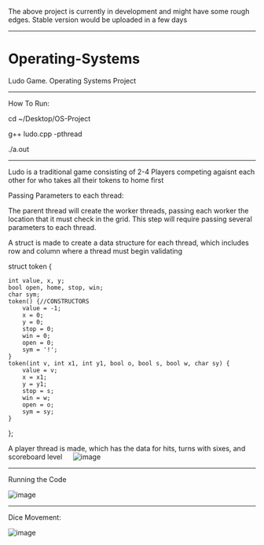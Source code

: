 The above project is currently in development and might have some rough edges. Stable version would be uploaded in a few days

***********************************************************************************************************************************

# Operating-Systems
Ludo Game. Operating Systems Project
 
 ***********************************************************************************************************************************
 How To Run:
 
 cd ~/Desktop/OS-Project
 
g++ ludo.cpp -pthread
 
 ./a.out
 
 ************************************************************************************************************************************
 
 
 Ludo is a traditional game consisting of 2-4 Players competing agaisnt each other for who takes all their tokens to home first
 
 Passing Parameters to each thread:

The parent thread will create the worker threads, passing each worker the location that it must check in the grid. This step will require passing several parameters to each thread.

A struct is made to create a data structure for each thread, which includes row and column where a thread must begin validating



struct token {

    int value, x, y;
    bool open, home, stop, win;
    char sym;
    token() {//CONSTRUCTORS
        value = -1;
        x = 0;
        y = 0;
        stop = 0;
        win = 0;
        open = 0;
        sym = '!';
    }
    token(int v, int x1, int y1, bool o, bool s, bool w, char sy) {
        value = v;
        x = x1;
        y = y1;
        stop = s;
        win = w;
        open = o;
        sym = sy;
    }
};


A player thread is made, which has the data for hits, turns with sixes, and scoreboard level
 
![image](https://user-images.githubusercontent.com/71342062/169860257-e94fa5c5-cad1-4069-9c44-1507caed862b.png)

--------------------------------------------------------------------------------------------------------------------------------------------


Running the Code

![image](https://user-images.githubusercontent.com/71342062/169882406-414544ff-9e4e-49a8-aa1d-25ebc2af3c8e.png)

______________________________________________________________________________________________________________________________________________

Dice Movement:

![image](https://user-images.githubusercontent.com/71342062/169882610-3844aedf-9007-4324-ab6d-e29d757f6a19.png)


